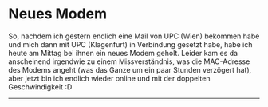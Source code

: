 # Neues Modem

<p>So, nachdem ich gestern endlich eine Mail von UPC (Wien) bekommen habe und mich dann mit UPC (Klagenfurt) in Verbindung gesetzt habe, habe ich heute am Mittag bei ihnen ein neues Modem geholt. Leider kam es da anscheinend irgendwie zu einem Missverständnis, was die MAC-Adresse des Modems angeht (was das Ganze um ein paar Stunden verzögert hat), aber jetzt bin ich endlich wieder online und mit der doppelten Geschwindigkeit :D</p>

-------------------------------

